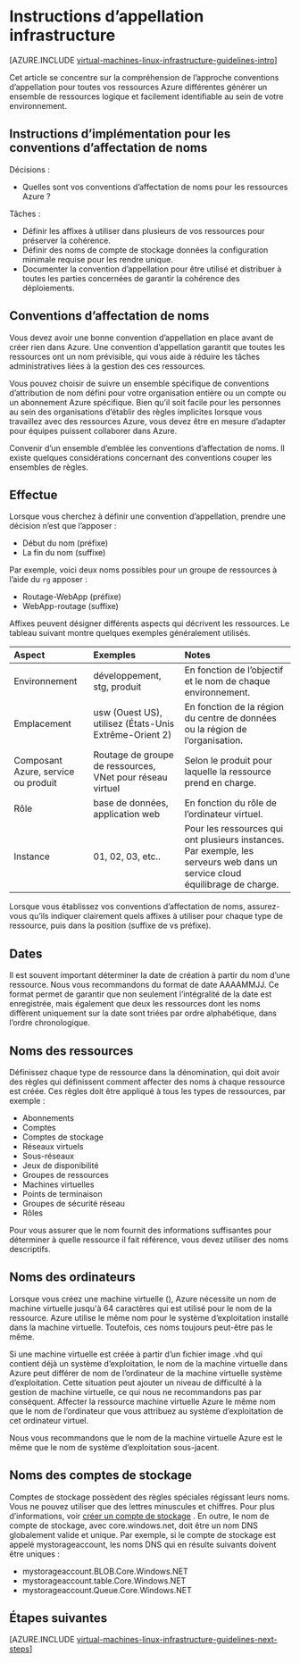 <properties
    pageTitle="Infrastructure conventions | Microsoft Azure"
    description="Obtenir des informations sur les règles de conception et implémentation clés d’affectation des noms dans les services d’infrastructure Azure."
    documentationCenter=""
    services="virtual-machines-linux"
    authors="iainfoulds"
    manager="timlt"
    editor=""
    tags="azure-resource-manager"/>

<tags
    ms.service="virtual-machines-linux"
    ms.workload="infrastructure-services"
    ms.tgt_pltfrm="vm-linux"
    ms.devlang="na"
    ms.topic="article"
    ms.date="09/08/2016"
    ms.author="iainfou"/>

# <a name="infrastructure-naming-guidelines"></a>Instructions d’appellation infrastructure

[AZURE.INCLUDE [virtual-machines-linux-infrastructure-guidelines-intro](../../includes/virtual-machines-linux-infrastructure-guidelines-intro.md)] 

Cet article se concentre sur la compréhension de l’approche conventions d’appellation pour toutes vos ressources Azure différentes générer un ensemble de ressources logique et facilement identifiable au sein de votre environnement.

## <a name="implementation-guidelines-for-naming-conventions"></a>Instructions d’implémentation pour les conventions d’affectation de noms

Décisions :

- Quelles sont vos conventions d’affectation de noms pour les ressources Azure ?

Tâches :

- Définir les affixes à utiliser dans plusieurs de vos ressources pour préserver la cohérence.
- Définir des noms de compte de stockage données la configuration minimale requise pour les rendre unique.
- Documenter la convention d’appellation pour être utilisé et distribuer à toutes les parties concernées de garantir la cohérence des déploiements.

## <a name="naming-conventions"></a>Conventions d’affectation de noms

Vous devez avoir une bonne convention d’appellation en place avant de créer rien dans Azure. Une convention d’appellation garantit que toutes les ressources ont un nom prévisible, qui vous aide à réduire les tâches administratives liées à la gestion des ces ressources.

Vous pouvez choisir de suivre un ensemble spécifique de conventions d’attribution de nom défini pour votre organisation entière ou un compte ou un abonnement Azure spécifique. Bien qu’il soit facile pour les personnes au sein des organisations d’établir des règles implicites lorsque vous travaillez avec des ressources Azure, vous devez être en mesure d’adapter pour équipes puissent collaborer dans Azure.

Convenir d’un ensemble d’emblée les conventions d’affectation de noms. Il existe quelques considérations concernant des conventions couper les ensembles de règles.

## <a name="affixes"></a>Effectue

Lorsque vous cherchez à définir une convention d’appellation, prendre une décision n’est que l’apposer :

- Début du nom (préfixe)
- La fin du nom (suffixe)

Par exemple, voici deux noms possibles pour un groupe de ressources à l’aide du `rg` apposer :

- Routage-WebApp (préfixe)
- WebApp-routage (suffixe)

Affixes peuvent désigner différents aspects qui décrivent les ressources. Le tableau suivant montre quelques exemples généralement utilisés.

| Aspect                               | Exemples                                                               | Notes                                                                                                      |
|:-------------------------------------|:-----------------------------------------------------------------------|:-----------------------------------------------------------------------------------------------------------|
| Environnement                          | développement, stg, produit                                                         | En fonction de l’objectif et le nom de chaque environnement.                                                     |
| Emplacement                             | usw (Ouest US), utilisez (États-Unis Extrême-Orient 2)                                         | En fonction de la région du centre de données ou la région de l’organisation.                               |
| Composant Azure, service ou produit | Routage de groupe de ressources, VNet pour réseau virtuel                        | Selon le produit pour laquelle la ressource prend en charge.                                          |
| Rôle                                 | base de données, application web                                                           | En fonction du rôle de l’ordinateur virtuel.                                                              |
| Instance                             | 01, 02, 03, etc..                                                       | Pour les ressources qui ont plusieurs instances. Par exemple, les serveurs web dans un service cloud équilibrage de charge. |


Lorsque vous établissez vos conventions d’affectation de noms, assurez-vous qu’ils indiquer clairement quels affixes à utiliser pour chaque type de ressource, puis dans la position (suffixe de vs préfixe).

## <a name="dates"></a>Dates

Il est souvent important déterminer la date de création à partir du nom d’une ressource. Nous vous recommandons du format de date AAAAMMJJ. Ce format permet de garantir que non seulement l’intégralité de la date est enregistrée, mais également que deux les ressources dont les noms diffèrent uniquement sur la date sont triées par ordre alphabétique, dans l’ordre chronologique.

## <a name="naming-resources"></a>Noms des ressources

Définissez chaque type de ressource dans la dénomination, qui doit avoir des règles qui définissent comment affecter des noms à chaque ressource est créée. Ces règles doit être appliqué à tous les types de ressources, par exemple :

- Abonnements
- Comptes
- Comptes de stockage
- Réseaux virtuels
- Sous-réseaux
- Jeux de disponibilité
- Groupes de ressources
- Machines virtuelles
- Points de terminaison
- Groupes de sécurité réseau
- Rôles

Pour vous assurer que le nom fournit des informations suffisantes pour déterminer à quelle ressource il fait référence, vous devez utiliser des noms descriptifs.

## <a name="computer-names"></a>Noms des ordinateurs

Lorsque vous créez une machine virtuelle (), Azure nécessite un nom de machine virtuelle jusqu'à 64 caractères qui est utilisé pour le nom de la ressource. Azure utilise le même nom pour le système d’exploitation installé dans la machine virtuelle. Toutefois, ces noms toujours peut-être pas le même.

Si une machine virtuelle est créée à partir d’un fichier image .vhd qui contient déjà un système d’exploitation, le nom de la machine virtuelle dans Azure peut différer de nom de l’ordinateur de la machine virtuelle système d’exploitation. Cette situation peut ajouter un niveau de difficulté à la gestion de machine virtuelle, ce qui nous ne recommandons pas par conséquent. Affecter la ressource machine virtuelle Azure le même nom que le nom de l’ordinateur que vous attribuez au système d’exploitation de cet ordinateur virtuel.

Nous vous recommandons que le nom de la machine virtuelle Azure est le même que le nom de système d’exploitation sous-jacent.

## <a name="storage-account-names"></a>Noms des comptes de stockage

Comptes de stockage possèdent des règles spéciales régissant leurs noms. Vous ne pouvez utiliser que des lettres minuscules et chiffres. Pour plus d’informations, voir [créer un compte de stockage](../storage/storage-create-storage-account.md#create-a-storage-account) . En outre, le nom de compte de stockage, avec core.windows.net, doit être un nom DNS globalement valide et unique. Par exemple, si le compte de stockage est appelé mystorageaccount, les noms DNS qui en résulte suivants doivent être uniques :

- mystorageaccount.BLOB.Core.Windows.NET
- mystorageaccount.table.Core.Windows.NET
- mystorageaccount.Queue.Core.Windows.NET


## <a name="next-steps"></a>Étapes suivantes
[AZURE.INCLUDE [virtual-machines-linux-infrastructure-guidelines-next-steps](../../includes/virtual-machines-linux-infrastructure-guidelines-next-steps.md)] 